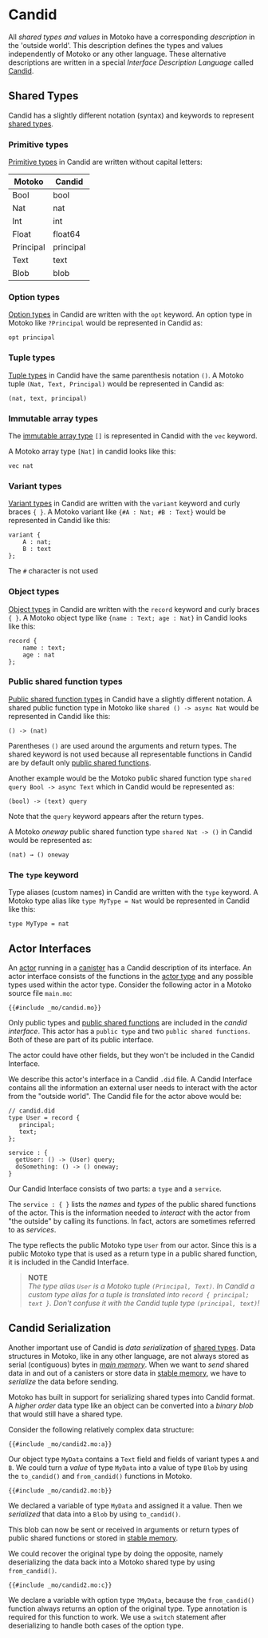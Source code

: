# Candid

All _shared types and values_ in Motoko have a corresponding _description_ in the 'outside world'. This description defines the types and values independently of Motoko or any other language. These alternative descriptions are written in a special _Interface Description Language_ called [Candid](https://internetcomputer.org/docs/current/references/candid-ref).

## Shared Types

Candid has a slightly different notation (syntax) and keywords to represent [shared types](/internet-computer-programming-concepts/async-data/shared-types.html).

### Primitive types

[Primitive types](/internet-computer-programming-concepts/async-data/shared-types.html#shared-primitive-types) in Candid are written without capital letters:

| Motoko    | Candid    |
| --------- | --------- |
| Bool      | bool      |
| Nat       | nat       |
| Int       | int       |
| Float     | float64   |
| Principal | principal |
| Text      | text      |
| Blob      | blob      |

### Option types

[Option types](/internet-computer-programming-concepts/async-data/shared-types.html#shared-option-types) in Candid are written with the `opt` keyword. An option type in Motoko like `?Principal` would be represented in Candid as:

```candid
opt principal
```

### Tuple types

[Tuple types](/internet-computer-programming-concepts/async-data/shared-types.html#shared-tuple-types) in Candid have the same parenthesis notation `()`. A Motoko tuple `(Nat, Text, Principal)` would be represented in Candid as:

```candid
(nat, text, principal)
```

### Immutable array types

The [immutable array type](/internet-computer-programming-concepts/async-data/shared-types.html#shared-immutable-array-types) `[]` is represented in Candid with the `vec` keyword.

A Motoko array type `[Nat]` in candid looks like this:

```candid
vec nat
```

### Variant types

[Variant types](/internet-computer-programming-concepts/async-data/shared-types.html#shared-variant-types) in Candid are written with the `variant` keyword and curly braces `{ }`. A Motoko variant like `{#A : Nat; #B : Text}` would be represented in Candid like this:

```candid
variant {
    A : nat;
    B : text
};
```

The `#` character is not used

### Object types

[Object types](/internet-computer-programming-concepts/async-data/shared-types.html#shared-object-types) in Candid are written with the `record` keyword and curly braces `{ }`. A Motoko object type like `{name : Text; age : Nat}` in Candid looks like this:

```candid
record {
    name : text;
    age : nat
};
```

### Public shared function types

[Public shared function types](/internet-computer-programming-concepts/async-data/shared-types.html#shared-function-types) in Candid have a slightly different notation. A shared public function type in Motoko like `shared () -> async Nat` would be represented in Candid like this:

```candid
() -> (nat)
```

Parentheses `()` are used around the arguments and return types. The shared keyword is not used because all representable functions in Candid are by default only [public shared functions](/internet-computer-programming-concepts/actors.html#public-shared-functions-in-actors).

Another example would be the Motoko public shared function type `shared query Bool -> async Text` which in Candid would be represented as:

```candid
(bool) -> (text) query
```

Note that the `query` keyword appears after the return types.

A Motoko _oneway_ public shared function type `shared Nat -> ()` in Candid would be represented as:

```candid
(nat) → () oneway
```

### The `type` keyword

Type aliases (custom names) in Candid are written with the `type` keyword. A Motoko type alias like `type MyType = Nat` would be represented in Candid like this:

```candid
type MyType = nat
```

## Actor Interfaces

An [actor](/internet-computer-programming-concepts/actors.html) running in a [canister](/internet-computer-programming-concepts/actors/actor-to-canister.html) has a Candid description of its interface. An actor interface consists of the functions in the [actor type](/internet-computer-programming-concepts/actors.html#actor-type) and any possible types used within the actor type. Consider the following actor in a Motoko source file `main.mo`:

```motoko
{{#include _mo/candid.mo}}
```

Only public types and [public shared functions](/internet-computer-programming-concepts/actors.html#public-shared-functions-in-actors) are included in the _candid interface_. This actor has a `public type` and two `public shared functions`. Both of these are part of its public interface.

The actor could have other fields, but they won't be included in the Candid Interface.

We describe this actor's interface in a Candid `.did` file. A Candid Interface contains all the information an external user needs to interact with the actor from the "outside world". The Candid file for the actor above would be:

```candid
// candid.did
type User = record {
   principal;
   text;
};

service : {
  getUser: () -> (User) query;
  doSomething: () -> () oneway;
}
```

Our Candid Interface consists of two parts: a `type` and a `service`.

The `service : { }` lists the _names_ and _types_ of the public shared functions of the actor. This is the information needed to _interact_ with the actor from "the outside" by calling its functions. In fact, actors are sometimes referred to as _services_.

The type reflects the public Motoko type `User` from our actor. Since this is a public Motoko type that is used as a return type in a public shared function, it is included in the Candid Interface.

> **NOTE**  
> _The type alias `User` is a Motoko tuple `(Principal, Text)`. In Candid a custom type alias for a tuple is translated into `record { principal; text }`. Don't confuse it with the Candid tuple type `(principal, text)`!_

## Candid Serialization

Another important use of Candid is _data serialization_ of [shared types](/internet-computer-programming-concepts/async-data/shared-types.html). Data structures in Motoko, like in any other language, are not always stored as serial (contiguous) bytes in [_main memory_](/internet-computer-programming-concepts/basic-memory-persistence.html#canister-main-memory). When we want to _send_ shared data in and out of a canisters or store data in [stable memory](/advanced-concepts/scalability/stable-storage.html), we have to _serialize_ the data before sending.

Motoko has built in support for serializing shared types into Candid format. A _higher order_ data type like an object can be converted into a _binary blob_ that would still have a shared type.

Consider the following relatively complex data structure:

```motoko
{{#include _mo/candid2.mo:a}}
```

Our object type `MyData` contains a `Text` field and fields of variant types `A` and `B`. We could turn a _value_ of type `MyData` into a value of type `Blob` by using the `to_candid()` and `from_candid()` functions in Motoko.

```motoko
{{#include _mo/candid2.mo:b}}
```

We declared a variable of type `MyData` and assigned it a value. Then we _serialized_ that data into a `Blob` by using `to_candid()`.

This blob can now be sent or received in arguments or return types of public shared functions or stored in [stable memory](/advanced-concepts/scalability/stable-storage.html).

We could recover the original type by doing the opposite, namely deserializing the data back into a Motoko shared type by using `from_candid()`.

```motoko
{{#include _mo/candid2.mo:c}}
```

We declare a variable with option type `?MyData`, because the `from_candid()` function always returns an option of the original type. Type annotation is required for this function to work. We use a `switch` statement after deserializing to handle both cases of the option type.
